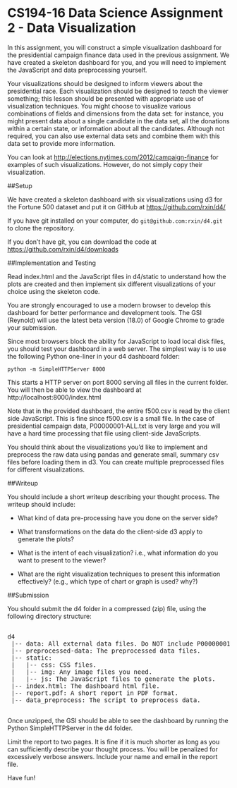 # CS194-16 Data Science Assignment 2 - Data Visualization

In this assignment, you will construct a simple visualization dashboard for the presidential campaign finance data used in the previous assignment. We have created a skeleton dashboard for you, and you will need to implement the JavaScript and data preprocessing yourself.

Your visualizations should be designed to inform viewers about the presidential race. Each visualization should be designed to *teach* the viewer something; this lesson should be presented with appropriate use of visualization techniques. You might choose to visualize various combinations of fields and dimensions from the data set: for instance, you might present data about a single candidate in the data set, all the donations within a certain state, or information about all the candidates. Although not required, you can also use external data sets and combine them with this data set to provide more information.

You can look at http://elections.nytimes.com/2012/campaign-finance for examples of such visualizations. However, do not simply copy their visualization.  


##Setup

We have created a skeleton dashboard with six visualizations using d3 for the Fortune 500 dataset and put it on GitHub at https://github.com/rxin/d4/

If you have git installed on your computer, do 
``git@github.com:rxin/d4.git``
to clone the repository.

If you don’t have git, you can download the code at https://github.com/rxin/d4/downloads


##Implementation and Testing

Read index.html and the JavaScript files in d4/static to understand how the plots are created and then implement six different visualizations of your choice using the skeleton code.

You are strongly encouraged to use a modern browser to develop this dashboard for better performance and development tools. The GSI (Reynold) will use the latest beta version (18.0) of Google Chrome to grade your submission.

Since most browsers block the ability for JavaScript to load local disk files, you should test your dashboard in a web server. The simplest way is to use the following Python one-liner in your d4 dashboard folder:

```python -m SimpleHTTPServer 8000```

This starts a HTTP server on port 8000 serving all files in the current folder. You will then be able to view the dashboard at http://localhost:8000/index.html

Note that in the provided dashboard, the entire f500.csv is read by the client side JavaScript. This is fine since f500.csv is a small file. In the case of presidential campaign data, P00000001-ALL.txt is very large and you will have a hard time processing that file using client-side JavaScripts.

You should think about the visualizations you’d like to implement and preprocess the raw data using pandas and generate small, summary csv files before loading them in d3. You can create multiple preprocessed files for different visualizations.


##Writeup

You should include a short writeup describing your thought process. The writeup should include:

- What kind of data pre-processing have you done on the server side? 

- What transformations on the data do the client-side d3 apply to generate the plots? 

- What is the intent of each visualization? i.e., what information do you want to present to the viewer?

- What are the right visualization techniques to present this information effectively? (e.g., which type of chart or graph is used? why?)


##Submission

You should submit the d4 folder in a compressed (zip) file, using the following directory structure:

<pre>

d4
 |-- data: All external data files. Do NOT include P00000001-ALL.txt
 |-- preprocessed-data: The preprocessed data files.
 |-- static:
 |   |-- css: CSS files.
 |   |-- img: Any image files you need.
 |   |-- js: The JavaScript files to generate the plots.
 |-- index.html: The dashboard html file.
 |-- report.pdf: A short report in PDF format.
 |-- data_preprocess: The script to preprocess data.

</pre>

Once unzipped, the GSI should be able to see the dashboard by running the Python SimpleHTTPServer in the d4 folder.

Limit the report to two pages. It is fine if it is much shorter as long as you can sufficiently describe your thought process. You will be penalized for excessively verbose answers. Include your name and email in the report file.

Have fun!
